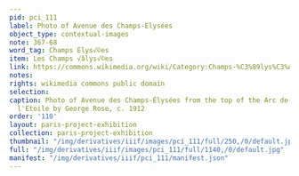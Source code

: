 ```yaml
---
pid: pci_111
label: Photo of Avenue des Champs-Elysées
object_type: contextual-images
note: 367-68
word_tag: Champs Elys√©es
item: Les Champs √âlys√©es
link: https://commons.wikimedia.org/wiki/Category:Champs-%C3%89lys%C3%A9es_from_the_Arc_de_Triomphe#/media/File:George_Rose,_The_Champs_Elys%C3%A9es_II,_ca._1912.jpg
notes: 
rights: wikimedia commons public domain
selection: 
caption: Photo of Avenue des Champs-Élysées from the top of the Arc de Triomphe de
  l'Etoile by George Rose, c. 1912
order: '110'
layout: paris-project-exhibition
collection: paris-project-exhibition
thumbnail: "/img/derivatives/iiif/images/pci_111/full/250,/0/default.jpg"
full: "/img/derivatives/iiif/images/pci_111/full/1140,/0/default.jpg"
manifest: "/img/derivatives/iiif/pci_111/manifest.json"
---
```

